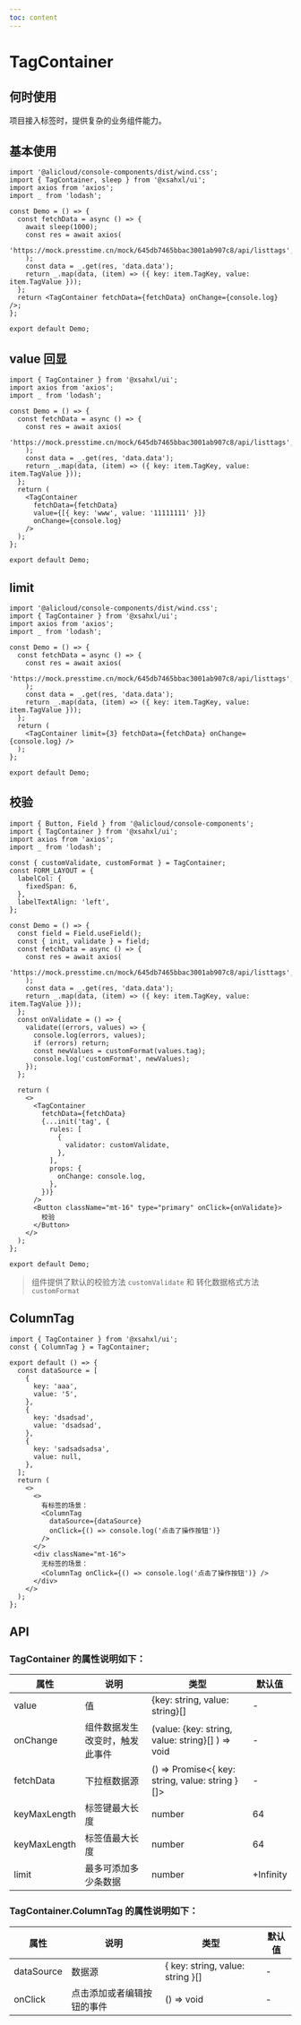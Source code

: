 ```yaml
---
toc: content
---
```


# TagContainer

## 何时使用

项目接入标签时，提供复杂的业务组件能力。

## 基本使用

```tsx
import '@alicloud/console-components/dist/wind.css';
import { TagContainer, sleep } from '@xsahxl/ui';
import axios from 'axios';
import _ from 'lodash';

const Demo = () => {
  const fetchData = async () => {
    await sleep(1000);
    const res = await axios(
      'https://mock.presstime.cn/mock/645db7465bbac3001ab907c8/api/listtags',
    );
    const data = _.get(res, 'data.data');
    return _.map(data, (item) => ({ key: item.TagKey, value: item.TagValue }));
  };
  return <TagContainer fetchData={fetchData} onChange={console.log} />;
};

export default Demo;
```

## value 回显

```tsx
import { TagContainer } from '@xsahxl/ui';
import axios from 'axios';
import _ from 'lodash';

const Demo = () => {
  const fetchData = async () => {
    const res = await axios(
      'https://mock.presstime.cn/mock/645db7465bbac3001ab907c8/api/listtags',
    );
    const data = _.get(res, 'data.data');
    return _.map(data, (item) => ({ key: item.TagKey, value: item.TagValue }));
  };
  return (
    <TagContainer
      fetchData={fetchData}
      value={[{ key: 'www', value: '11111111' }]}
      onChange={console.log}
    />
  );
};

export default Demo;
```

## limit

```tsx
import '@alicloud/console-components/dist/wind.css';
import { TagContainer } from '@xsahxl/ui';
import axios from 'axios';
import _ from 'lodash';

const Demo = () => {
  const fetchData = async () => {
    const res = await axios(
      'https://mock.presstime.cn/mock/645db7465bbac3001ab907c8/api/listtags',
    );
    const data = _.get(res, 'data.data');
    return _.map(data, (item) => ({ key: item.TagKey, value: item.TagValue }));
  };
  return (
    <TagContainer limit={3} fetchData={fetchData} onChange={console.log} />
  );
};

export default Demo;
```

## 校验

```tsx
import { Button, Field } from '@alicloud/console-components';
import { TagContainer } from '@xsahxl/ui';
import axios from 'axios';
import _ from 'lodash';

const { customValidate, customFormat } = TagContainer;
const FORM_LAYOUT = {
  labelCol: {
    fixedSpan: 6,
  },
  labelTextAlign: 'left',
};

const Demo = () => {
  const field = Field.useField();
  const { init, validate } = field;
  const fetchData = async () => {
    const res = await axios(
      'https://mock.presstime.cn/mock/645db7465bbac3001ab907c8/api/listtags',
    );
    const data = _.get(res, 'data.data');
    return _.map(data, (item) => ({ key: item.TagKey, value: item.TagValue }));
  };
  const onValidate = () => {
    validate((errors, values) => {
      console.log(errors, values);
      if (errors) return;
      const newValues = customFormat(values.tag);
      console.log('customFormat', newValues);
    });
  };

  return (
    <>
      <TagContainer
        fetchData={fetchData}
        {...init('tag', {
          rules: [
            {
              validator: customValidate,
            },
          ],
          props: {
            onChange: console.log,
          },
        })}
      />
      <Button className="mt-16" type="primary" onClick={onValidate}>
        校验
      </Button>
    </>
  );
};

export default Demo;
```

> 组件提供了默认的校验方法 `customValidate` 和 转化数据格式方法 `customFormat`

## ColumnTag

```tsx
import { TagContainer } from '@xsahxl/ui';
const { ColumnTag } = TagContainer;

export default () => {
  const dataSource = [
    {
      key: 'aaa',
      value: '5',
    },
    {
      key: 'dsadsad',
      value: 'dsadsad',
    },
    {
      key: 'sadsadsadsa',
      value: null,
    },
  ];
  return (
    <>
      <>
        有标签的场景：
        <ColumnTag
          dataSource={dataSource}
          onClick={() => console.log('点击了操作按钮')}
        />
      </>
      <div className="mt-16">
        无标签的场景：
        <ColumnTag onClick={() => console.log('点击了操作按钮')} />
      </div>
    </>
  );
};
```

## API

### TagContainer 的属性说明如下：

| 属性         | 说明                           | 类型                                             | 默认值    |
| ------------ | ------------------------------ | ------------------------------------------------ | --------- |
| value        | 值                             | {key: string, value: string}[]                   | -         |
| onChange     | 组件数据发生改变时，触发此事件 | (value: {key: string, value: string}[] ) => void | -         |
| fetchData    | 下拉框数据源                   | () => Promise<{ key: string, value: string }[]>  | -         |
| keyMaxLength | 标签键最大长度                 | number                                           | 64        |
| keyMaxLength | 标签值最大长度                 | number                                           | 64        |
| limit        | 最多可添加多少条数据           | number                                           | +Infinity |

### TagContainer.ColumnTag 的属性说明如下：

| 属性       | 说明                       | 类型                             | 默认值 |
| ---------- | -------------------------- | -------------------------------- | ------ |
| dataSource | 数据源                     | { key: string, value: string }[] | -      |
| onClick    | 点击添加或者编辑按钮的事件 | () => void                       | -      |
